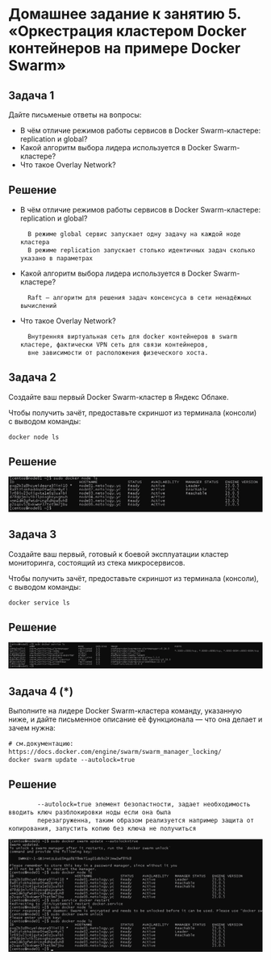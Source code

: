# Домашнее задание к занятию 5. «Оркестрация кластером Docker контейнеров на примере Docker Swarm»


## Задача 1

Дайте письменые ответы на вопросы:

- В чём отличие режимов работы сервисов в Docker Swarm-кластере: replication и global?
- Какой алгоритм выбора лидера используется в Docker Swarm-кластере?
- Что такое Overlay Network?

## Решение

- В чём отличие режимов работы сервисов в Docker Swarm-кластере: replication и global?

        В режиме global сервис запускает одну задачу на каждой ноде кластера
        В режиме replication запускает столько идентичных задач сколько указано в параметрах
- Какой алгоритм выбора лидера используется в Docker Swarm-кластере?

        Raft — алгоритм для решения задач консенсуса в сети ненадёжных вычислений
- Что такое Overlay Network?

        Внутренняя виртуальная сеть для docker контейнеров в swarm кластере, фактически VPN сеть для связи контейнеров, 
        вне зависимости от расположения физеческого хоста.     


## Задача 2

Создайте ваш первый Docker Swarm-кластер в Яндекс Облаке.

Чтобы получить зачёт, предоставьте скриншот из терминала (консоли) с выводом команды:
```
docker node ls
```

## Решение

![img_59.png](img_59.png)

## Задача 3

Создайте ваш первый, готовый к боевой эксплуатации кластер мониторинга, состоящий из стека микросервисов.

Чтобы получить зачёт, предоставьте скриншот из терминала (консоли), с выводом команды:
```
docker service ls
```

## Решение

![img_58.png](img_58.png)

## Задача 4 (*)

Выполните на лидере Docker Swarm-кластера команду, указанную ниже, и дайте письменное описание её функционала — что она делает и зачем нужна:
```
# см.документацию: https://docs.docker.com/engine/swarm/swarm_manager_locking/
docker swarm update --autolock=true
```

## Решение

            --autolock=true элемент безопастности, задает необходимость вводить ключ разблокировки ноды если она была 
            перезагруженна, таким образом реализуется например защита от копирования, запустить копию без ключа не получиться

![img_61.png](img_61.png)